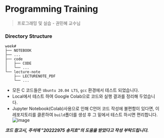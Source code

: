 # Programming Training
> 프로그래밍 및 실습 - 권민혜 교수님

### Directory Structure
```
week#
├── NOTEBOOK
├── ...
├── code
│   ├── CODE
│   └── ...
└── lecture-note
    ├── LECTURENOTE_PDF
    └── ...
```

* 모든 C 코드들은 `Ubuntu 20.04 LTS`, `gcc` 환경에서 테스트 되었습니다.
* Local에서 테스트 하여 Google Colab으로 코드와 실행 결과를 정리해 두었습니다.
* Jupyter Notebook(Colab)사용으로 인해 C언어 코드 작성에 불편함이 있다면, 이 레포지토리를 클론하여 `build`폴더를 생성 후 그 밑에서 테스트 하시면 편리합니다.<br />
![image](https://user-images.githubusercontent.com/46417868/193275544-8a2faa24-f927-45e2-b6d1-5c2a139fcc3c.png)

***코드 참고시, 주석에 "20222975 송지호"의 도움을 받았다고 작성 부탁드립니다.***
